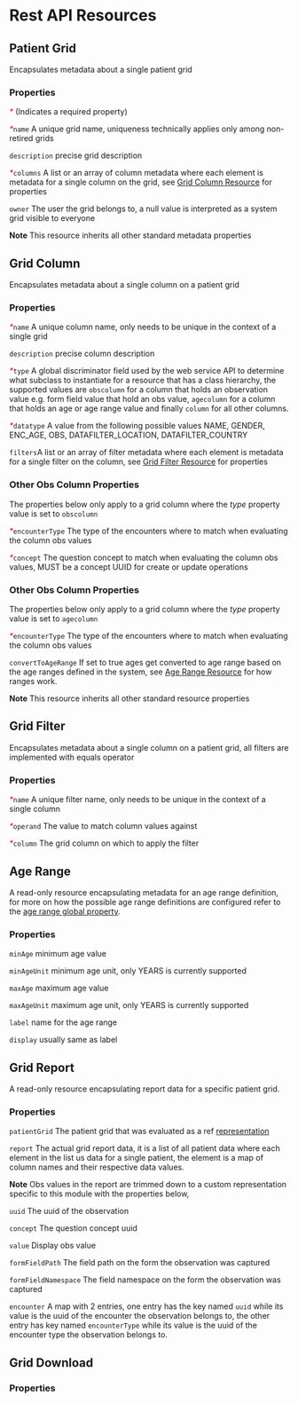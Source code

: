 # Rest API Resources

## Patient Grid
Encapsulates metadata about a single patient grid

### Properties
<i style='color:red'>*</i> (Indicates a required property)

<i style='color:red'>*</i>`name` A unique grid name, uniqueness technically applies only among non-retired grids

`description` precise grid description

<i style='color:red'>*</i>`columns` A list or an array of column metadata where each element is metadata for a single 
column on the grid, see [Grid Column Resource](#grid-column) for properties

`owner` The user the grid belongs to, a null value is interpreted as a system grid visible to everyone

**Note** This resource inherits all other standard metadata properties

## Grid Column
Encapsulates metadata about a single column on a patient grid

### Properties
<i style='color:red'>*</i>`name` A unique column name, only needs to be unique in the context of a single grid

`description` precise column description

<i style='color:red'>*</i>`type` A global discriminator field used by the web service API to determine what subclass to 
instantiate for a resource that has a class hierarchy, the supported values are `obscolumn` for a column that holds an 
observation value e.g. form field value that hold an obs value, `agecolumn` for a column that holds an age or age range 
value and finally `column` for all other columns.

<i style='color:red'>*</i>`datatype` A value from the following possible values NAME, GENDER, ENC_AGE, OBS, 
DATAFILTER_LOCATION, DATAFILTER_COUNTRY

`filters`A list or an array of filter metadata where each element is metadata for a single filter on the column, see 
[Grid Filter Resource](#grid-filter) for properties

### Other Obs Column Properties
The properties below only apply to a grid column where the _type_ property value is set to `obscolumn`

<i style='color:red'>*</i>`encounterType` The type of the encounters where to match when evaluating the column obs values

<i style='color:red'>*</i>`concept` The question concept to match when evaluating the column obs values, MUST be a 
concept UUID for create or update operations


### Other Obs Column Properties
The properties below only apply to a grid column where the _type_ property value is set to `agecolumn`

<i style='color:red'>*</i>`encounterType` The type of the encounters where to match when evaluating the column obs values

`convertToAgeRange` If set to true ages get converted to age range based on the age ranges defined in the system, see
[Age Range Resource](#age-range) for how ranges work.

**Note** This resource inherits all other standard resource properties

## Grid Filter
Encapsulates metadata about a single column on a patient grid, all filters are implemented with equals operator

### Properties
<i style='color:red'>*</i>`name` A unique filter name, only needs to be unique in the context of a single column

<i style='color:red'>*</i>`operand` The value to match column values against

<i style='color:red'>*</i>`column` The grid column on which to apply the filter

## Age Range
A read-only resource encapsulating metadata for an age range definition, for more on how the possible age range
definitions are configured refer to the [age range global property](../../../README.md#age-ranges).

### Properties
`minAge` minimum age value

`minAgeUnit` minimum age unit, only YEARS is currently supported

`maxAge` maximum age value

`maxAgeUnit` maximum age unit, only YEARS is currently supported

`label` name for the age range

`display` usually same as label

## Grid Report
A read-only resource encapsulating report data for a specific patient grid.

### Properties
`patientGrid` The patient grid that was evaluated as a ref [representation](https://wiki.openmrs.org/x/P4IaAQ)

`report` The actual grid report data, it is a list of all patient data where each element in the list us data for a
single patient, the element is a map of column names and their respective data values.


**Note** Obs values in the report are trimmed down to a custom representation specific to this module with the
properties below,

`uuid` The uuid of the observation

`concept` The question concept uuid

`value` Display obs value

`formFieldPath` The field path on the form the observation was captured

`formFieldNamespace` The field namespace on the form the observation was captured

`encounter` A map with 2 entries, one entry has the key named `uuid` while its value is the uuid of the encounter the
observation belongs to, the other entry has key named `encounterType` while its value is the uuid of the encounter type
the observation belongs to.

## Grid Download

### Properties

